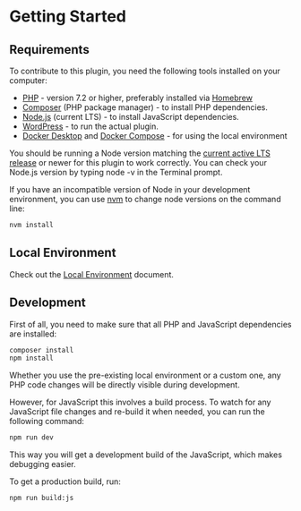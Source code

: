 # Getting Started

## Requirements

To contribute to this plugin, you need the following tools installed on your computer:

- [PHP](https://www.php.net/) - version 7.2 or higher, preferably installed via [Homebrew](https://brew.sh/)
- [Composer](https://getcomposer.org/) (PHP package manager) - to install PHP dependencies.
- [Node.js](https://nodejs.org/en/) (current LTS) - to install JavaScript dependencies.
- [WordPress](https://wordpress.org/download/) - to run the actual plugin.
- [Docker Desktop](https://www.docker.com/products/docker-desktop) and [Docker Compose](https://docs.docker.com/compose/install/) - for using the local environment

You should be running a Node version matching the [current active LTS release](https://github.com/nodejs/Release#release-schedule) or newer for this plugin to work correctly. You can check your Node.js version by typing node -v in the Terminal prompt.

If you have an incompatible version of Node in your development environment, you can use [nvm](https://github.com/creationix/nvm) to change node versions on the command line:

```bash
nvm install
```

## Local Environment

Check out the [Local Environment](./local-environment.md) document.

## Development

First of all, you need to make sure that all PHP and JavaScript dependencies are installed:

```bash
composer install
npm install
```

Whether you use the pre-existing local environment or a custom one, any PHP code changes will be directly visible during development.

However, for JavaScript this involves a build process. To watch for any JavaScript file changes and re-build it when needed, you can run the following command:

```bash
npm run dev
```

This way you will get a development build of the JavaScript, which makes debugging easier.

To get a production build, run:

```bash
npm run build:js
```
